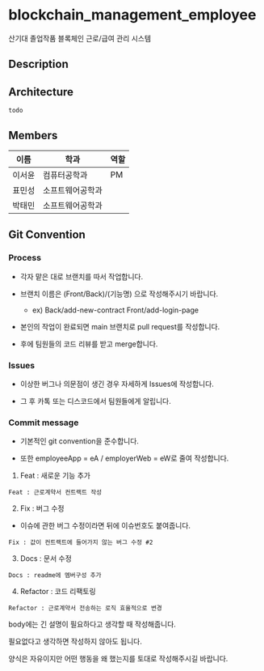 # blockchain_management_employee
산기대 졸업작품 블록체인 근로/급여 관리 시스템

## Description

## Architecture

```
todo
```

## Members

|이름|학과|역할|
|------|---|---|
|이서윤|컴퓨터공학과|PM|
|표민성|소프트웨어공학과||
|박태민|소프트웨어공학과||

## Git Convention

### Process

* 각자 맡은 대로 브랜치를 따서 작업합니다.

* 브랜치 이름은 (Front/Back)/(기능명) 으로 작성해주시기 바랍니다.
  * ex) Back/add-new-contract Front/add-login-page

* 본인의 작업이 완료되면 main 브랜치로 pull request를 작성합니다.

* 후에 팀원들의 코드 리뷰를 받고 merge합니다.

### Issues

* 이상한 버그나 의문점이 생긴 경우 자세하게 Issues에 작성합니다.

* 그 후 카톡 또는 디스코드에서 팀원들에게 알립니다.

### Commit message

* 기본적인 git convention을 준수합니다.

* 또한 employeeApp = eA / employerWeb = eW로 줄여 작성합니다.


1. Feat : 새로운 기능 추가


```
Feat : 근로계약서 컨트랙트 작성
```


2. Fix : 버그 수정

* 이슈에 관한 버그 수정이라면 뒤에 이슈번호도 붙여줍니다.


```
Fix : 값이 컨트랙트에 들어가지 않는 버그 수정 #2
```


3. Docs : 문서 수정


```
Docs : readme에 멤버구성 추가 
```


4. Refactor : 코드 리팩토링


```
Refactor : 근로계약서 전송하는 로직 효율적으로 변경
```

body에는 긴 설명이 필요하다고 생각할 때 작성해줍니다.

필요없다고 생각하면 작성하지 않아도 됩니다.

양식은 자유이지만 어떤 행동을 왜 했는지를 토대로 작성해주시길 바랍니다.

